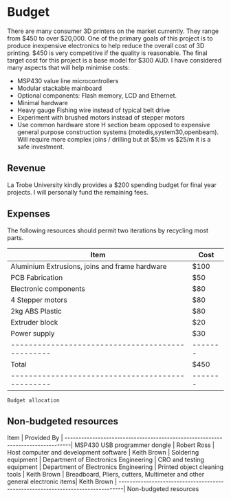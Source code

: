 Budget
======

There are many consumer 3D printers on the market currently. They range from $450 to over $20,000. One of the primary goals of this project is to produce inexpensive electronics to help reduce the overall cost of 3D printing. $450 is very competitive if the quality is reasonable. The final target cost for this project is a base model for $300 AUD. I have considered many aspects that will help minimise costs:

- MSP430 value line microcontrollers
- Modular stackable mainboard
- Optional components: Flash memory, LCD and Ethernet.
- Minimal hardware
- Heavy gauge Fishing wire instead of typical belt drive
- Experiment with brushed motors instead of stepper motors
- Use common hardware store H section beam opposed to expensive general purpose construction systems (motedis,system30,openbeam). Will require more complex joins / drilling but at $5/m vs $25/m it is a safe investment.

Revenue
-------
La Trobe University kindly provides a $200 spending budget for final year projects. I will personally fund the remaining fees.

Expenses
--------
The following resources should permit two iterations by recycling most parts.

Item						| Cost	|
------------------------------------------------|-------|
Aluminium Extrusions, joins and frame hardware	| $100	|
PCB Fabrication					| $50	|
Electronic components				| $80	|
4 Stepper motors				| $80	|
2kg ABS Plastic					|  $80	|
Extruder block					|  $20	|
Power supply					|  $30	|
------------------------------------------------|-------|
Total						|  $450	|
------------------------------------------------|-------|
	Budget allocation

Non-budgeted resources
----------------------

Item					| Provided By 				|
--------------------------------------------------------------------------------|
MSP430 USB programmer dongle		| Robert Ross				|
Host computer and development software	| Keith Brown				|
Soldering equipment			| Department of Electronics Engineering	|
CRO and testing equipment		| Department of Electronics Engineering	|
Printed object cleaning tools		| Keith Brown				|
Breadboard, Pliers, cutters, Multimeter and other general electronic items| Keith Brown	|
--------------------------------------------------------------------------------|
	Non-budgeted resources

